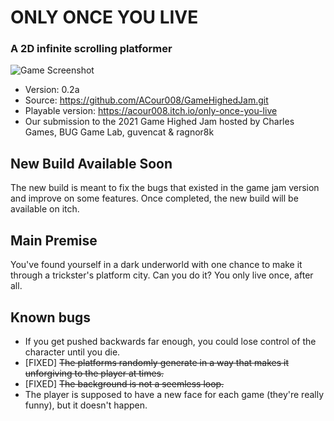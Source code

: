ONLY ONCE YOU LIVE
======================
### A 2D infinite scrolling platformer

![Game Screenshot](https://github.com/ACour008/gamehighedjam/blob/main/screenshot.png)

* Version: 0.2a
* Source: https://github.com/ACour008/GameHighedJam.git
* Playable version: https://acour008.itch.io/only-once-you-live
* Our submission to the 2021 Game Highed Jam hosted by Charles Games, BUG Game Lab, guvencat & ragnor8k

## New Build Available Soon
The new build is meant to fix the bugs that existed in the game jam version and improve on some features. Once completed, the new build will be available on itch.

## Main Premise
You've found yourself in a dark underworld with one chance to make it through a trickster's platform city. Can you do it? You only live once, after all.

## Known bugs
- If you get pushed backwards far enough, you could lose control of the character until you die.
- [FIXED] ~~The platforms randomly generate in a way that makes it unforgiving to the player at times.~~
- [FIXED] ~~The background is not a seemless loop.~~
- The player is supposed to have a new face for each game (they're really funny), but it doesn't happen.
